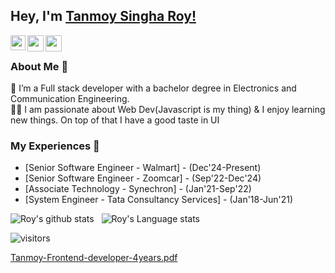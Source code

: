 ## Hey, I'm [Tanmoy Singha Roy!](https://www.linkedin.com/in/tnmsnhr/) 
<!--
**tnmsnhr/tnmsnhr** is a ✨ _special_ ✨ repository because its `README.md` (this file) appears on your GitHub profile.

Here are some ideas to get you started:

- 🔭 I’m currently working on ...
- 🌱 I’m currently learning ...
- 👯 I’m looking to collaborate on ...
- 🤔 I’m looking for help with ...
- 💬 Ask me about ...
- 📫 How to reach me: ...
- 😄 Pronouns: ...
- ⚡ Fun fact: ...
-->


<a href="https://www.linkedin.com/in/tnmsnhr/">
  <img align="left" width="24px" src="https://cdn.jsdelivr.net/npm/simple-icons@v3/icons/linkedin.svg"  />
</a>
<a href="https://twitter.com/tnmsnhr">
  <img align="left" width="26px" src="https://cdn.jsdelivr.net/npm/simple-icons@v3/icons/twitter.svg" />
</a>
<a href="mailto:tnmsnhr@gmail.com">
  <img align="left" width="26px" src="https://cdn.jsdelivr.net/npm/simple-icons@v3/icons/gmail.svg" />
</a>

<br />

### About Me 🚀
🌱 I’m a Full stack developer with a bachelor degree in Electronics and Communication Engineering. </br>
👨‍💻  I am passionate about Web Dev(Javascript is my thing) & I enjoy learning new things. On top of that I have a good taste in UI </br>

### My Experiences 🙌
- [Senior Software Engineer - Walmart] - (Dec'24-Present)
- [Senior Software Engineer - Zoomcar] - (Sep'22-Dec'24)
- [Associate Technology - Synechron] - (Jan'21-Sep'22)
- [System Engineer - Tata Consultancy Services] - (Jan'18-Jun'21)

![Roy's github stats](https://github-readme-stats.vercel.app/api?username=tnmsnhr&show_icons=true&hide_border=true)&nbsp;&nbsp;
![Roy's Language stats](https://github-readme-stats-eight-theta.vercel.app/api/top-langs/?username=tnmsnhr&layout=compact&langs_count=8&hide_border=true)
<br />

![visitors](https://visitor-badge.laobi.icu/badge?page_id=tnmsnhr.tnmsnhr)

[Tanmoy-Frontend-developer-4years.pdf](https://github.com/tnmsnhr/tnmsnhr/files/9056502/Tanmoy-Frontend-developer-4years.pdf)
